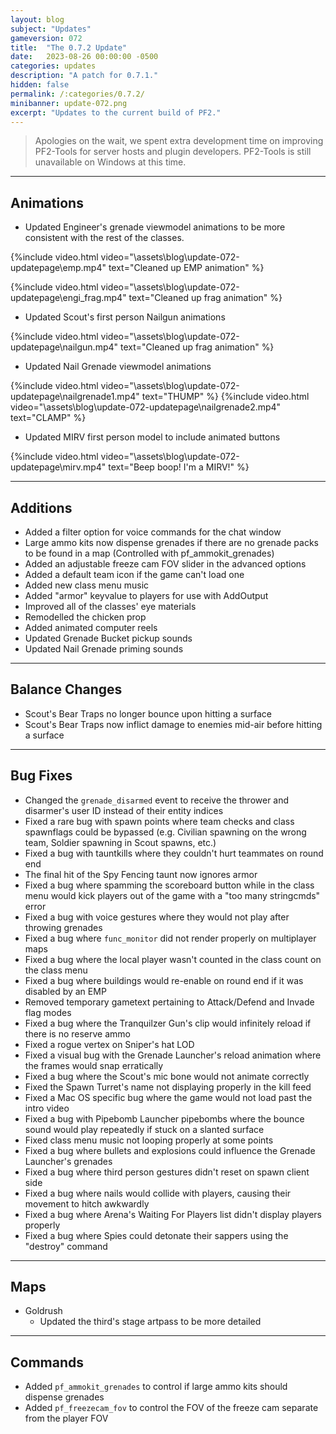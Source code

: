 ```yaml
---
layout: blog
subject: "Updates"
gameversion: 072
title:  "The 0.7.2 Update"
date:   2023-08-26 00:00:00 -0500
categories: updates
description: "A patch for 0.7.1."
hidden: false
permalink: /:categories/0.7.2/ 
minibanner: update-072.png
excerpt: "Updates to the current build of PF2."
---
```


> Apologies on the wait, we spent extra development time on improving PF2-Tools for server hosts and plugin developers. PF2-Tools is still unavailable on Windows at this time. 

---

## Animations
- Updated Engineer's grenade viewmodel animations to be more consistent with the rest of the classes.

{%include video.html video="\assets\blog\update-072-updatepage\emp.mp4" text="Cleaned up EMP animation" %}

{%include video.html video="\assets\blog\update-072-updatepage\engi_frag.mp4" text="Cleaned up frag animation" %}

- Updated Scout's first person Nailgun animations

{%include video.html video="\assets\blog\update-072-updatepage\nailgun.mp4" text="Cleaned up frag animation" %}

- Updated Nail Grenade viewmodel animations

{%include video.html video="\assets\blog\update-072-updatepage\nailgrenade1.mp4" text="THUMP" %}
{%include video.html video="\assets\blog\update-072-updatepage\nailgrenade2.mp4" text="CLAMP" %}

- Updated MIRV first person model to include animated buttons

{%include video.html video="\assets\blog\update-072-updatepage\mirv.mp4" text="Beep boop! I'm a MIRV!" %}

---

## Additions
- Added a filter option for voice commands for the chat window
- Large ammo kits now dispense grenades if there are no grenade packs to be found in a map (Controlled with pf_ammokit_grenades)
- Added an adjustable freeze cam FOV slider in the advanced options
- Added a default team icon if the game can't load one
- Added new class menu music
- Added "armor" keyvalue to players for use with AddOutput
- Improved all of the classes' eye materials
- Remodelled the chicken prop
- Added animated computer reels
- Updated Grenade Bucket pickup sounds
- Updated Nail Grenade priming sounds
	
---	

## Balance Changes
- Scout's Bear Traps no longer bounce upon hitting a surface
- Scout's Bear Traps now inflict damage to enemies mid-air before hitting a surface

---

## Bug Fixes
- Changed the ``grenade_disarmed`` event to receive the thrower and disarmer's user ID instead of their entity indices
- Fixed a rare bug with spawn points where team checks and class spawnflags could be bypassed (e.g. Civilian spawning on the wrong team, Soldier spawning in Scout spawns, etc.)
- Fixed a bug with tauntkills where they couldn't hurt teammates on round end
- The final hit of the Spy Fencing taunt now ignores armor 
- Fixed a bug where spamming the scoreboard button while in the class menu would kick players out of the game with a "too many stringcmds" error
- Fixed a bug with voice gestures where they would not play after throwing grenades
- Fixed a bug where ``func_monitor`` did not render properly on multiplayer maps
- Fixed a bug where the local player wasn't counted in the class count on the class menu
- Fixed a bug where buildings would re-enable on round end if it was disabled by an EMP
- Removed temporary gametext pertaining to Attack/Defend and Invade flag modes
- Fixed a bug where the Tranquilzer Gun's clip would infinitely reload if there is no reserve ammo
- Fixed a rogue vertex on Sniper's hat LOD
- Fixed a visual bug with the Grenade Launcher's reload animation where the frames would snap erratically
- Fixed a bug where the Scout's mic bone would not animate correctly
- Fixed the Spawn Turret's name not displaying properly in the kill feed
- Fixed a Mac OS specific bug where the game would not load past the intro video
- Fixed a bug with Pipebomb Launcher pipebombs where the bounce sound would play repeatedly if stuck on a slanted surface
- Fixed class menu music not looping properly at some points
- Fixed a bug where bullets and explosions could influence the Grenade Launcher's grenades
- Fixed a bug where third person gestures didn't reset on spawn client side
- Fixed a bug where nails would collide with players, causing their movement to hitch awkwardly
- Fixed a bug where Arena's Waiting For Players list didn't display players properly
- Fixed a bug where Spies could detonate their sappers using the "destroy" command

---

## Maps
- Goldrush
	- Updated the third's stage artpass to be more detailed

---
	
## Commands
- Added `pf_ammokit_grenades` to control if large ammo kits should dispense grenades
- Added `pf_freezecam_fov` to control the FOV of the freeze cam separate from the player FOV
